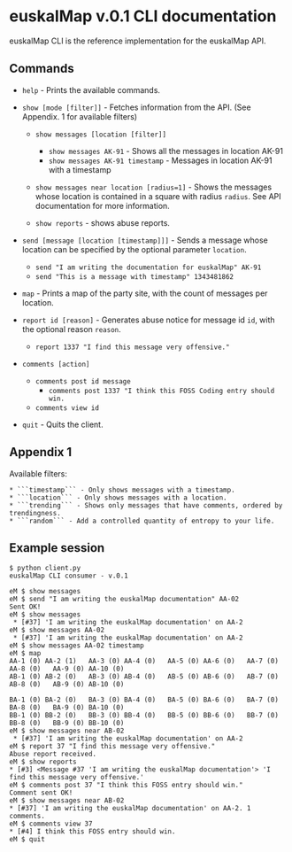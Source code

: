 # euskalMap v.0.1 CLI documentation

euskalMap CLI is the reference implementation for the euskalMap API.

## Commands

* ```help``` - Prints the available commands.
* ```show [mode [filter]]``` - Fetches information from the API. (See Appendix. 1 for available filters)
	* ```show messages [location [filter]]```
		* ```show messages AK-91``` - Shows all the messages in location AK-91
		* ```show messages AK-91 timestamp``` - Messages in location AK-91 with a timestamp
	* ```show messages near location [radius=1]``` - Shows the messages whose location is contained in a square with radius ```radius```. See API documentation for more information.

	* ```show reports``` - shows abuse reports.
* ```send [message [location [timestamp]]]``` - Sends a message whose location can be specified by the optional parameter ```location```.
	* ```send "I am writing the documentation for euskalMap" AK-91```
	* ```send "This is a message with timestamp" 1343481862```

* ```map``` - Prints a map of the party site, with the count of messages per location.

* ```report id [reason]``` - Generates abuse notice for message id ```id```, with the optional reason ```reason```.
	* ```report 1337 "I find this message very offensive."```
* ```comments [action]```
	* ```comments post id message```
		* ```comments post 1337 "I think this FOSS Coding entry should win.``` 
	* ```comments view id```
* ```quit``` - Quits the client.

## Appendix 1
Available filters:

	* ```timestamp``` - Only shows messages with a timestamp.
	* ```location``` - Only shows messages with a location.
	* ```trending``` - Shows only messages that have comments, ordered by trendingness.
	* ```random``` - Add a controlled quantity of entropy to your life.
## Example session

	$ python client.py
	euskalMap CLI consumer - v.0.1
	
	eM $ show messages
	eM $ send "I am writing the euskalMap documentation" AA-02
	Sent OK!
	eM $ show messages
	 * [#37] 'I am writing the euskalMap documentation' on AA-2
	eM $ show messages AA-02
	 * [#37] 'I am writing the euskalMap documentation' on AA-2
	eM $ show messages AA-02 timestamp
	eM $ map
	AA-1 (0) AA-2 (1)   AA-3 (0) AA-4 (0)   AA-5 (0) AA-6 (0)   AA-7 (0) AA-8 (0)   AA-9 (0) AA-10 (0)
	AB-1 (0) AB-2 (0)   AB-3 (0) AB-4 (0)   AB-5 (0) AB-6 (0)   AB-7 (0) AB-8 (0)   AB-9 (0) AB-10 (0)
	
	BA-1 (0) BA-2 (0)   BA-3 (0) BA-4 (0)   BA-5 (0) BA-6 (0)   BA-7 (0) BA-8 (0)   BA-9 (0) BA-10 (0)
	BB-1 (0) BB-2 (0)   BB-3 (0) BB-4 (0)   BB-5 (0) BB-6 (0)   BB-7 (0) BB-8 (0)   BB-9 (0) BB-10 (0)
	eM $ show messages near AB-02
	 * [#37] 'I am writing the euskalMap documentation' on AA-2
	eM $ report 37 "I find this message very offensive."
	Abuse report received.
	eM $ show reports
	* [#3] <Message #37 'I am writing the euskalMap documentation'> 'I find this message very offensive.'
	eM $ comments post 37 "I think this FOSS entry should win."
	Comment sent OK!
	eM $ show messages near AB-02
	* [#37] 'I am writing the euskalMap documentation' on AA-2. 1 comments.
	eM $ comments view 37
	* [#4] I think this FOSS entry should win.
	eM $ quit
